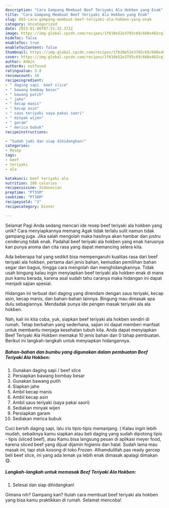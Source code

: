 ```yaml
---
description: "Cara Gampang Membuat Beef Teriyaki Ala Hokben yang Enak"
title: "Cara Gampang Membuat Beef Teriyaki Ala Hokben yang Enak"
slug: 603-cara-gampang-membuat-beef-teriyaki-ala-hokben-yang-enak
category: Uncategorized
date: 2023-01-06T07:51:32.371Z
image: https://img-global.cpcdn.com/recipes/1f610e52e3785c69/680x482cq70/beef-teriyaki-ala-hokben-foto-resep-utama.jpg
hideToc: false
enableToc: true
enableTocContent: false
thumbnail: https://img-global.cpcdn.com/recipes/1f610e52e3785c69/680x482cq70/beef-teriyaki-ala-hokben-foto-resep-utama.jpg
cover: https://img-global.cpcdn.com/recipes/1f610e52e3785c69/680x482cq70/beef-teriyaki-ala-hokben-foto-resep-utama.jpg
author: Admin
authorAv: notfound
ratingvalue: 3.8
reviewcount: 10
recipeingredient:
- " daging sapi  beef slice"
- " bawang bombay besar"
- " bawang putih"
- " jahe"
- " kecap manis"
- " kecap asin"
- " saus teriyaki saya pakai saori"
- " minyak wijen"
- " garam"
- " merica bubuk"
recipeinstructions:

- "Sudah jadi dan siap dihidangkan!"
categories:
- Resep
tags:
- beef
- teriyaki
- ala

katakunci: beef teriyaki ala 
nutrition: 288 calories
recipecuisine: Indonesian
preptime: "PT35M"
cooktime: "PT36M"
recipeyield: "3"
recipecategory: Dinner

---
```



Selamat Pagi Anda sedang mencari ide resep beef teriyaki ala hokben yang unik? Cara menyiapkannya memang Agak tidak terlalu sulit namun tidak gampang juga. Jika salah mengolah maka hasilnya akan hambar dan justru cenderung tidak enak. Padahal beef teriyaki ala hokben yang enak harusnya kan punya aroma dan cita rasa yang dapat memancing selera kita.


Ada beberapa hal yang sedikit bisa mempengaruhi kualitas rasa dari beef teriyaki ala hokben, pertama dari jenis bahan, kemudian pemilihan bahan segar dan bagus, hingga cara mengolah dan menghidangkannya. Tidak usah bingung kalau ingin menyiapkan beef teriyaki ala hokben enak di mana pun kamu berada, karena asal sudah tahu caranya maka hidangan ini dapat menjadi sajian spesial.

Hidangan ini terbuat dari daging yang direndam dengan saus teriyaki, kecap asin, kecap manis, dan bahan-bahan lainnya. Bingung mau dimasak apa dulu sebagiannya. Mendadak punya ide pengen masak teriyaki ala ala hokben.


Nah, kali ini kita coba, yuk, siapkan beef teriyaki ala hokben sendiri di rumah. Tetap berbahan yang sederhana, sajian ini dapat memberi manfaat untuk membantu menjaga kesehatan tubuh kita. Anda dapat menyiapkan Beef Teriyaki Ala Hokben memakai 10 jenis bahan dan 0 tahap pembuatan. Berikut ini langkah-langkah untuk menyiapkan hidangannya.

<!--inarticleads1-->

##### Bahan-bahan dan bumbu yang digunakan dalam pembuatan Beef Teriyaki Ala Hokben:

1. Gunakan  daging sapi / beef slice
1. Persiapkan  bawang bombay besar
1. Gunakan  bawang putih
1. Siapkan  jahe
1. Ambil  kecap manis
1. Ambil  kecap asin
1. Ambil  saus teriyaki (saya pakai saori)
1. Sediakan  minyak wijen
1. Persiapkan  garam
1. Sediakan  merica bubuk


Cuci bersih daging sapi, lalu iris tipis-tipis memanjang. ( Kalau ingin lebih mudah, sebaiknya kamu siapkan atau beli daging yang sudah dipotong tipis - tipis (sliced beef), atau Kamu bisa langsung pesan di aplikasi meyer food, karena sliced beef yang dijual dijamin higienis dan halal. Sudah lama mau masak ini, tapi stok kosong di toko Frozen. Alhamdulillah pas ready gercep beli beef slice, ini yang ada lemak ya lebih enak dimasak apalagi dimakan 😋. 

<!--inarticleads2-->

##### Langkah-langkah untuk memasak Beef Teriyaki Ala Hokben:


1. Selesai dan siap dihidangkan!



Gimana nih? Gampang kan? Itulah cara membuat beef teriyaki ala hokben yang bisa kamu praktikkan di rumah. Selamat mencoba!
